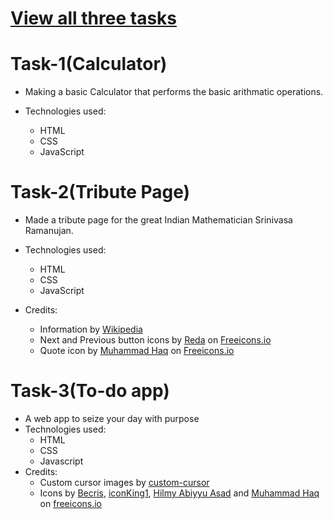 # [View all three tasks](https://rahulpanchal0106.github.io/osib.github.io/)

# Task-1(Calculator)
* Making a basic Calculator that performs the basic arithmatic operations.

* Technologies used:
    * HTML
    * CSS
    * JavaScript

# Task-2(Tribute Page)
* Made a tribute page for the great Indian Mathematician Srinivasa Ramanujan.

* Technologies used:
    * HTML
    * CSS
    * JavaScript

* Credits:
    * Information by [Wikipedia](https://en.wikipedia.org/wiki/Srinivasa_Ramanujan)
    * Next and Previous button icons by [Reda](https://freeicons.io/profile/6156) on [Freeicons.io](https://freeicons.io)    
    * Quote icon by [Muhammad Haq](https://freeicons.io/profile/823) on [Freeicons.io](https://freeicons.io)

# Task-3(To-do app)
* A web app to seize your day with purpose
* Technologies used:
    * HTML
    * CSS
    * Javascript
 * Credits:
    * Custom cursor images by [custom-cursor](https://custom-cursor.com/)
    * Icons by [Becris](https://freeicons.io/profile/3484), [iconKing1](https://freeicons.io/profile/3), [Hilmy Abiyyu Asad](https://freeicons.io/profile/75801) and [Muhammad Haq](https://freeicons.io/profile/823)
    on [freeicons.io](https://freeicons.io)

